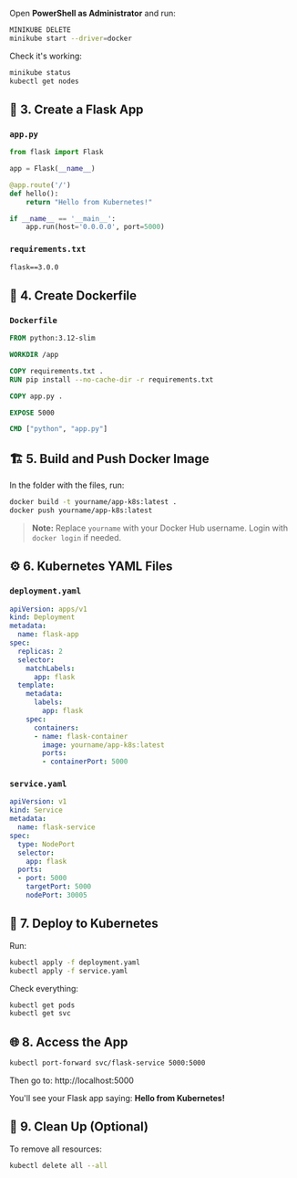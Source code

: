 Open **PowerShell as Administrator** and run:

```bash
MINIKUBE DELETE
minikube start --driver=docker
```

Check it's working:

```bash
minikube status
kubectl get nodes
```

## 🧪 3. Create a Flask App

### `app.py`

```python
from flask import Flask

app = Flask(__name__)

@app.route('/')
def hello():
    return "Hello from Kubernetes!"

if __name__ == '__main__':
    app.run(host='0.0.0.0', port=5000)
```

### `requirements.txt`

```txt
flask==3.0.0
```

## 🐳 4. Create Dockerfile

### `Dockerfile`

```dockerfile
FROM python:3.12-slim

WORKDIR /app

COPY requirements.txt .
RUN pip install --no-cache-dir -r requirements.txt

COPY app.py .

EXPOSE 5000

CMD ["python", "app.py"]
```

## 🏗️ 5. Build and Push Docker Image

In the folder with the files, run:

```bash
docker build -t yourname/app-k8s:latest .
docker push yourname/app-k8s:latest
```

> **Note:** Replace `yourname` with your Docker Hub username. Login with `docker login` if needed.

## ⚙️ 6. Kubernetes YAML Files

### `deployment.yaml`

```yaml
apiVersion: apps/v1
kind: Deployment
metadata:
  name: flask-app
spec:
  replicas: 2
  selector:
    matchLabels:
      app: flask
  template:
    metadata:
      labels:
        app: flask
    spec:
      containers:
      - name: flask-container
        image: yourname/app-k8s:latest
        ports:
        - containerPort: 5000
```

### `service.yaml`

```yaml
apiVersion: v1
kind: Service
metadata:
  name: flask-service
spec:
  type: NodePort
  selector:
    app: flask
  ports:
  - port: 5000
    targetPort: 5000
    nodePort: 30005
```

## 🚢 7. Deploy to Kubernetes

Run:

```bash
kubectl apply -f deployment.yaml
kubectl apply -f service.yaml
```

Check everything:

```bash
kubectl get pods
kubectl get svc
```

## 🌐 8. Access the App

```bash
kubectl port-forward svc/flask-service 5000:5000
```

Then go to: http://localhost:5000

You'll see your Flask app saying: **Hello from Kubernetes!**

## 🧼 9. Clean Up (Optional)

To remove all resources:

```bash
kubectl delete all --all
```
